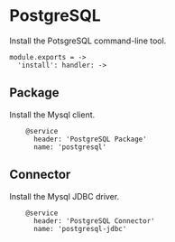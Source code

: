 
# PostgreSQL

Install the PotsgreSQL command-line tool.

    module.exports = ->
      'install': handler: ->

## Package

Install the Mysql client.

        @service
          header: 'PostgreSQL Package'
          name: 'postgresql'

## Connector

Install the Mysql JDBC driver.

        @service
          header: 'PostgreSQL Connector'
          name: 'postgresql-jdbc'
